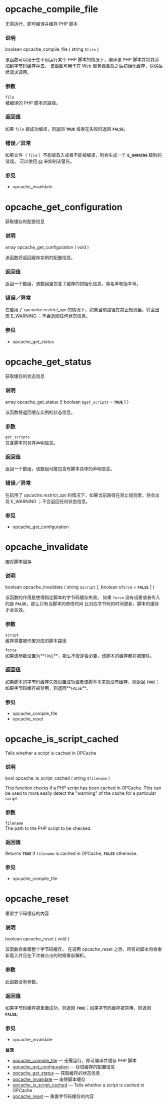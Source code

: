 opcache\_compile\_file
======================

无需运行，即可编译并缓存 PHP 脚本

### 说明

<span class="type">boolean</span> <span
class="methodname">opcache\_compile\_file</span> ( <span
class="methodparam"><span class="type">string</span> `$file`</span> )

该函数可以用于在不用运行某个 PHP 脚本的情况下，编译该 PHP
脚本并将其添加到字节码缓存中去。 该函数可用于在 Web
服务器重启之后初始化缓存，以供后续请求调用。

### 参数

`file`  
被编译的 PHP 脚本的路径。

### 返回值

如果 `file` 被成功编译，则返回 **`TRUE`** 或者在失败时返回 **`FALSE`**。

### 错误／异常

如果文件（ `file` ）不能被载入或者不能被编译，则会生成一个
**`E_WARNING`** 级别的错误。 可以使用
<a href="/language/operators/errorcontrol.html" class="link">@</a>
来抑制该警告。

### 参见

-   <span class="function">opcache\_invalidate</span>

opcache\_get\_configuration
===========================

获取缓存的配置信息

### 说明

<span class="type">array</span> <span
class="methodname">opcache\_get\_configuration</span> ( <span
class="methodparam">void</span> )

该函数将返回缓存实例的配置信息。

### 返回值

返回一个数组，该数组里包含了缓存的初始化信息，黑名单和版本号。

### 错误／异常

在启用了 *opcache.restrict\_api*
的情况下，如果当前路径在禁止规则里，将会出现 E\_WARNING
；不会返回任何状态信息。

### 参见

-   <span class="function">opcache\_get\_status</span>

opcache\_get\_status
====================

获取缓存的状态信息

### 说明

<span class="type">array</span> <span
class="methodname">opcache\_get\_status</span> (\[ <span
class="methodparam"><span class="type">boolean</span>
`$get_scripts`<span class="initializer"> = **`TRUE`**</span></span> \] )

该函数将返回缓存实例的状态信息。

### 参数

`get_scripts`  
包含脚本的具体声明信息。

### 返回值

返回一个数组，该数组可能包含有脚本具体的声明信息。

### 错误／异常

在启用了 *opcache.restrict\_api*
的情况下，如果当前路径在禁止规则里，将会出现 E\_WARNING
；不会返回任何状态信息。

### 参见

-   <span class="function">opcache\_get\_configuration</span>

opcache\_invalidate
===================

废除脚本缓存

### 说明

<span class="type">boolean</span> <span
class="methodname">opcache\_invalidate</span> ( <span
class="methodparam"><span class="type">string</span> `$script`</span>
\[, <span class="methodparam"><span class="type">boolean</span>
`$force`<span class="initializer"> = **`FALSE`**</span></span> \] )

该函数的作用是使得指定脚本的字节码缓存失效。 如果 `force`
没有设置或者传入的是 **`FALSE`**，那么只有当脚本的修改时间
比对应字节码的时间更新，脚本的缓存才会失效。

### 参数

`script`  
缓存需要被作废对应的脚本路径

`force`  
如果该参数设置为**`TRUE`**，那么不管是否必要，该脚本的缓存都将被废除。

### 返回值

如果脚本的字节码缓存失效设置成功或者该脚本本来就没有缓存，则返回
**`TRUE`**；如果字节码缓存被禁用，则返回**`FALSE`**。

### 参见

-   <span class="function">opcache\_compile\_file</span>
-   <span class="function">opcache\_reset</span>

opcache\_is\_script\_cached
===========================

Tells whether a script is cached in OPCache

### 说明

<span class="type">bool</span> <span
class="methodname">opcache\_is\_script\_cached</span> ( <span
class="methodparam"><span class="type">string</span> `$filename`</span>
)

This function checks if a PHP script has been cached in OPCache. This
can be used to more easily detect the "warming" of the cache for a
particular script.

### 参数

`filename`  
The path to the PHP script to be checked.

### 返回值

Returns **`TRUE`** if `filename` is cached in OPCache, **`FALSE`**
otherwise.

### 参见

-   <span class="function">opcache\_compile\_file</span>

opcache\_reset
==============

重置字节码缓存的内容

### 说明

<span class="type">boolean</span> <span
class="methodname">opcache\_reset</span> ( <span
class="methodparam">void</span> )

该函数将重置整个字节码缓存。 在调用 <span
class="function">opcache\_reset</span>
之后，所有的脚本将会重新载入并且在下次被点击的时候重新解析。

### 参数

此函数没有参数。

### 返回值

如果字节码缓存被重置成功，则返回
**`TRUE`**；如果字节码缓存被禁用，则返回 **`FALSE`**。

### 参见

-   <span class="function">opcache\_invalidate</span>

**目录**

-   [opcache\_compile\_file](/ref/opcache.html#opcache_compile_file) —
    无需运行，即可编译并缓存 PHP 脚本
-   [opcache\_get\_configuration](/ref/opcache.html#opcache_get_configuration)
    — 获取缓存的配置信息
-   [opcache\_get\_status](/ref/opcache.html#opcache_get_status) —
    获取缓存的状态信息
-   [opcache\_invalidate](/ref/opcache.html#opcache_invalidate) —
    废除脚本缓存
-   [opcache\_is\_script\_cached](/ref/opcache.html#opcache_is_script_cached)
    — Tells whether a script is cached in OPCache
-   [opcache\_reset](/ref/opcache.html#opcache_reset) —
    重置字节码缓存的内容
